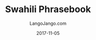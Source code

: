 ---
setID: 23
path: /product/swahili-phrasebook-and-dictionary
date: 2017-11-05
language: Swahili
title: Swahili Phrasebook
productImage: 'langojango-swahili-language-phrasebook.png'
bookCoverImage: 'illustration2.png'
altText: 'swahili-language-phrasebook'
description: [
  {
    text: "The Swahili phrasebook and dictionary by Langojango provides 3,000 Swahili words and phrases at your fingertips. Learn (or look up) all of the essential Swahili words and phrases you need as a tourist, business traveler, or student. Quickly find the words you need to get around, express your opinions, and communicate efffectively in Swahili."
  },
  {
    text: "Listen to audio recordings of every single word and phrase everwhere you have internet access. No need to download a special application. Simply connect with JangoBot, the Langojango chatbot, over the messaging app you already use (like Facebook Messenger, WhatsApp, Telegram, and more)"
  },
  {
    text: "Simply ask JangoBot, by text or voice, to pull up the phrase you want to hear. Within a few seconds, you'll be messaged back with a recording of a native Swahili speaker repeating the word or phrase 3 times. You can replay the recording as many times as you need. By reading and listening and speaking, you'll retain more of what you learn and become a more confident Swahili speaker quickly. "
  },
  {
    text: "JangoBot's 3,000 word two-way dictionary skill is free to use with your purchase of a book or ebook and doesn't require an ongoing subscription."
  }
]  

# SEO
seoTitle: 'Swahili Phrasebook and Dictionary - Langojango'
seoDescription: 'The Swahili phrasebook and dictionary by Langojango provides 3,000 Swahili words and phrases at your fingertips. Learn all of the essential Swahili vocabulary you need as a tourist, business traveler, or student - and hear every word pronounced online by native Swahili speakers.'
canonical: 'https://www.langojango.com/product/swahili-phrasebook-and-dictionary'
ogUrl: 'https://www.langojango.com/product/swahili-phrasebook-and-dictionary'
ogTitle: 'Swahili Phrasebook and Dictionary - Langojango'
ogDescription: 'The Swahili phrasebook and dictionary by Langojango provides 3,000 Swahili words and phrases at your fingertips. Learn all of the essential Swahili vocabulary you need as a tourist, business traveler, or student - and hear every word pronounced online by native Swahili speakers.'
ogImageUrl: 'langojango-swahili-language-phrasebook.png'
ogImageWidth: '1205'
ogImageHeight: '1797'
ogImageAlt: 'Swahili Phrasebook and Dictionary'
siteName: 'LangoJango.com'
twitterHandle: '@langojango'
twitterSite: '@langojango'
twitterCardType: 'summary_large_image'

availability: Coming Soon
ISBN13: 0000000000000
ISBN10: 0000000000
author: LangoJango.com
pageCount: 500
dimensions: 4 x 6 (152mm x 102mm)
---